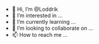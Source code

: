 - 👋 Hi, I’m @Loddrik
- 👀 I’m interested in ...
- 🌱 I’m currently learning ...
- 💞️ I’m looking to collaborate on ...
- 📫 How to reach me ...

<!---
Loddrik/Loddrik is a ✨ special ✨ repository because its `README.md` (this file) appears on your GitHub profile.
You can click the Preview link to take a look at your changes.
--->
